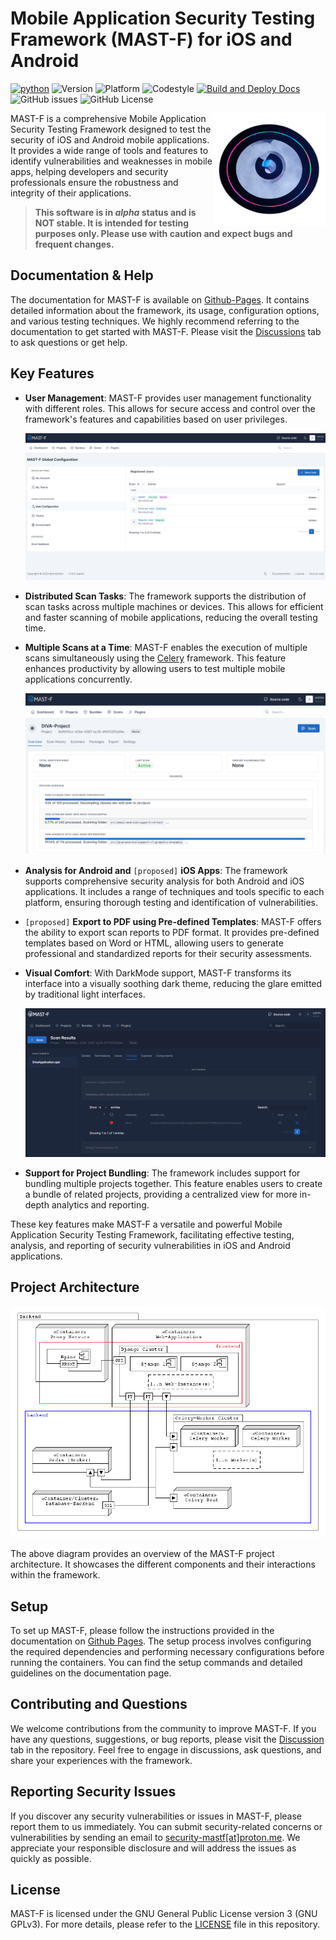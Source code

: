 # Mobile Application Security Testing Framework (MAST-F) for iOS and Android

[![python](https://img.shields.io/badge/python-3.12+-blue.svg?logo=python&labelColor=grey)](https://www.python.org/downloads/)
![Version](https://img.shields.io:/static/v1?label=Version&message=2024.1+(0.0.2-a0)&color=teal)
![Platform](https://img.shields.io:/static/v1?label=Docker&message=v23.0.5&color=blue&logo=docker)
![Codestyle](https://img.shields.io:/static/v1?label=Codestyle&message=black&color=black)
[![Build and Deploy Docs](https://github.com/MASTFramework/mastf/actions/workflows/python-sphinx.yml/badge.svg)](https://github.com/MASTFramework/mastf/actions/workflows/python-sphinx.yml)
![GitHub issues](https://img.shields.io/github/issues/MASTFramework/mastf?logo=github)
![GitHub License](https://img.shields.io/github/license/MASTFramework/.github?logo=github)

<a href="https://github.com/MASTFramework">
<img src="https://github.com/MASTFramework/.github/blob/master/profile/logo.svg" alt="" height="180px" align="right" />
</a>

MAST-F is a comprehensive Mobile Application Security Testing Framework designed to test the security of iOS and Android mobile applications. It provides a wide range of tools and features to identify vulnerabilities and weaknesses in mobile apps, helping developers and security professionals ensure the robustness and integrity of their applications.

> **This software is in *alpha* status and is NOT stable. It is intended for testing purposes only. Please use with caution and expect bugs and frequent changes.**

## Documentation & Help

The documentation for MAST-F is available on [Github-Pages](https://mast-framework.github.io/MAST-F/). It contains detailed information about the framework, its usage, configuration options, and various testing techniques. We highly recommend referring to the documentation to get started with MAST-F. Please visit the [Discussions](https://github.com/orgs/MAST-Framework/discussions) tab to ask questions or get help.

## Key Features

+ **User Management**: MAST-F provides user management functionality with different roles. This allows for secure access and control over the framework's features and capabilities based on user privileges.

    ![User-Management-Preview](/docs/source/intro/images/user-management.png)

+ **Distributed Scan Tasks**: The framework supports the distribution of scan tasks across multiple machines or devices. This allows for efficient and faster scanning of mobile applications, reducing the overall testing time.

+ **Multiple Scans at a Time**: MAST-F enables the execution of multiple scans simultaneously using the [Celery](https://docs.celeryq.dev/en/stable/getting-started/introduction.html) framework. This feature enhances productivity by allowing users to test multiple mobile applications concurrently.

    ![Scan-Preview](docs/source/intro/images/scan-preview.png)

+ **Analysis for Android and** `[proposed]` **iOS Apps**: The framework supports comprehensive security analysis for both Android and iOS applications. It includes a range of techniques and tools specific to each platform, ensuring thorough testing and identification of vulnerabilities.

+ `[proposed]` **Export to PDF using Pre-defined Templates**: MAST-F offers the ability to export scan reports to PDF format. It provides pre-defined templates based on Word or HTML, allowing users to generate professional and standardized reports for their security assessments.

+ **Visual Comfort**: With DarkMode support, MAST-F transforms its interface into a visually soothing dark theme, reducing the glare emitted by traditional light interfaces.

    ![DarkMode-Preview](docs/source/intro/images/darkmode-preview.png)

+ **Support for Project Bundling**: The framework includes support for bundling multiple projects together. This feature enables users to create a bundle of related projects, providing a centralized view for more in-depth analytics and reporting.

These key features make MAST-F a versatile and powerful Mobile Application Security Testing Framework, facilitating effective testing, analysis, and reporting of security vulnerabilities in iOS and Android applications.

## Project Architecture

![Project Architecture](docs/source/_static/arch.png)

The above diagram provides an overview of the MAST-F project architecture. It showcases the different components and their interactions within the framework.

## Setup

To set up MAST-F, please follow the instructions provided in the documentation on [Github Pages](https://mast-framework.github.io/MAST-F/). The setup process involves configuring the required dependencies and performing necessary configurations before running the containers. You can find the setup commands and detailed guidelines on the documentation page.

## Contributing and Questions

We welcome contributions from the community to improve MAST-F. If you have any questions, suggestions, or bug reports, please visit the [Discussion](https://github.com/orgs/MAST-Framework/discussions) tab in the repository. Feel free to engage in discussions, ask questions, and share your experiences with the framework.

## Reporting Security Issues

If you discover any security vulnerabilities or issues in MAST-F, please report them to us immediately. You can submit security-related concerns or vulnerabilities by sending an email to [security-mastf[at]proton.me](mailto:security[at]mast-framework.com). We appreciate your responsible disclosure and will address the issues as quickly as possible.

## License

MAST-F is licensed under the GNU General Public License version 3 (GNU GPLv3). For more details, please refer to the [LICENSE](LICENSE) file in this repository.
